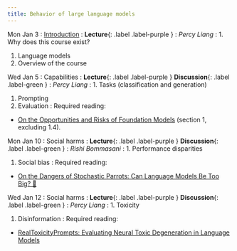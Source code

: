 ```yaml
---
title: Behavior of large language models
---
```


Mon Jan 3
: [Introduction](/lectures/introduction)
  : **Lecture**{: .label .label-purple }
: *Percy Liang*
: 1. Why does this course exist?
  1. Language models
  1. Overview of the course

Wed Jan 5
: Capabilities
  : **Lecture**{: .label .label-purple } **Discussion**{: .label .label-green }
: *Percy Liang*
: 1. Tasks (classification and generation)
  1. Prompting
  1. Evaluation
: Required reading:
  - [On the Opportunities and Risks of Foundation Models](https://arxiv.org/pdf/2108.07258.pdf) (section 1, excluding 1.4).

Mon Jan 10
: Social harms
  : **Lecture**{: .label .label-purple } **Discussion**{: .label .label-green }
: *Rishi Bommasani*
: 1. Performance disparities
  1. Social bias
: Required reading:
  - [On the Dangers of Stochastic Parrots: Can Language Models Be Too Big? 🦜](https://dl.acm.org/doi/pdf/10.1145/3442188.3445922)

Wed Jan 12
: Social harms
  : **Lecture**{: .label .label-purple } **Discussion**{: .label .label-green }
: *Percy Liang*
: 1. Toxicity
  1. Disinformation
: Required reading:
  - [RealToxicityPrompts: Evaluating Neural Toxic Degeneration in Language Models](https://arxiv.org/pdf/2009.11462.pdf)
